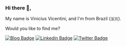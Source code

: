
### Hi there 👋,

My name is Vinicius Vicentini, and I'm from Brazil (🇧🇷). 
<!-- I work as a Software Engineer at [Foton](https://fotontech.io/) -->

Would you like to find me?

[![Blog Badge](https://img.shields.io/badge/vini.one-ff286f?style=flat-square)](https://vini.one/)
[![Linkedin Badge](https://img.shields.io/badge/-LinkedIn-blue?style=flat-square&logo=Linkedin&logoColor=fff)](https://viniciusvicentini.com/linkedin)
[![Twitter Badge](https://img.shields.io/badge/-Twitter-1ca0f1?style=flat-square&labelColor=1ca0f1&logo=twitter&logoColor=fff)](https://viniciusvicentini.com/twitter)
